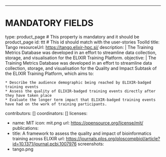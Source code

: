 ---
# MANDATORY FIELDS
type: product_page # This property is mandatory and it should be product_page
id: ttt # This id should match with the user-stories ToolId
title: Tango
resourceUrl: https://tango.elixir-hpc.si/
description: |
  The Training Metrics Database was developed in an effort to streamline data collection, storage, and visualisation for the ELIXIR Training Platform.
objective: |
  The Training Metrics Database was developed in an effort to streamline data collection, storage, and visualisation for the Quality and Impact Subtask of the ELIXIR Training Platform, which aims to:
  
    * Describe the audience demographic being reached by ELIXIR-badged training events
    * Assess the quality of ELIXIR-badged training events directly after they have taken place
    * Evaluate the longer term impact that ELIXIR-badged training events have had on the work of training participants.
contributors: []
coordinators: []
licenses:
  - name: MIT
    icon: mit.png
    url: https://opensource.org/license/mit/
publications:
  - title: A framework to assess the quality and impact of bioinformatics training across ELIXIR
    url: https://journals.plos.org/ploscompbiol/article?id=10.1371/journal.pcbi.1007976
screenshots:
  - tango.png
